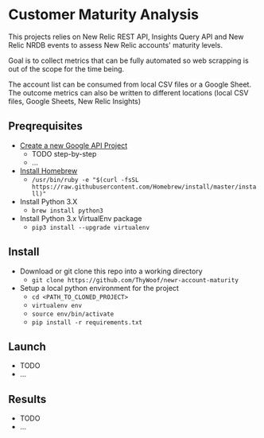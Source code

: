 # Customer Maturity Analysis
This projects relies on New Relic REST API, Insights Query API and New Relic NRDB events to assess New Relic accounts' maturity levels.

Goal is to collect metrics that can be fully automated so web scrapping is out of the scope for the time being.

The account list can be consumed from local CSV files or a Google Sheet. The outcome metrics can also be written to different locations (local CSV files, Google Sheets, New Relic Insights)

## Preqrequisites
- [Create a new Google API Project](https://console.developers.google.com)
	- TODO step-by-step
	- ...
- [Install Homebrew](https://brew.sh/)
    - `/usr/bin/ruby -e "$(curl -fsSL https://raw.githubusercontent.com/Homebrew/install/master/install)"`
- Install Python 3.X
    - `brew install python3`
- Install Python 3.x VirtualEnv package
    - `pip3 install --upgrade virtualenv`

## Install
- Download or git clone this repo into a working directory 
    - `git clone https://github.com/ThyWoof/newr-account-maturity`
- Setup a local python environment for the project
	- `cd <PATH_TO_CLONED_PROJECT>`
	- `virtualenv env`
	- `source env/bin/activate`
	- `pip install -r requirements.txt`
	 
## Launch 
- TODO
- ...

## Results
 - TODO
- ...